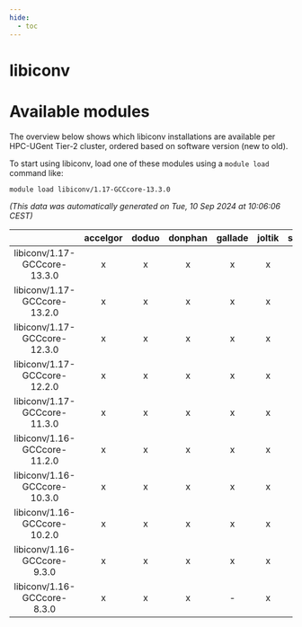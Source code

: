 ```yaml
---
hide:
  - toc
---
```


libiconv
========

# Available modules


The overview below shows which libiconv installations are available per HPC-UGent Tier-2 cluster, ordered based on software version (new to old).

To start using libiconv, load one of these modules using a `module load` command like:

```shell
module load libiconv/1.17-GCCcore-13.3.0
```

*(This data was automatically generated on Tue, 10 Sep 2024 at 10:06:06 CEST)*  

| |accelgor|doduo|donphan|gallade|joltik|shinx|skitty|
| :---: | :---: | :---: | :---: | :---: | :---: | :---: | :---: |
|libiconv/1.17-GCCcore-13.3.0|x|x|x|x|x|x|x|
|libiconv/1.17-GCCcore-13.2.0|x|x|x|x|x|x|x|
|libiconv/1.17-GCCcore-12.3.0|x|x|x|x|x|x|x|
|libiconv/1.17-GCCcore-12.2.0|x|x|x|x|x|x|x|
|libiconv/1.17-GCCcore-11.3.0|x|x|x|x|x|x|x|
|libiconv/1.16-GCCcore-11.2.0|x|x|x|x|x|-|x|
|libiconv/1.16-GCCcore-10.3.0|x|x|x|x|x|-|x|
|libiconv/1.16-GCCcore-10.2.0|x|x|x|x|x|-|x|
|libiconv/1.16-GCCcore-9.3.0|x|x|x|x|x|-|x|
|libiconv/1.16-GCCcore-8.3.0|x|x|x|-|x|-|x|

